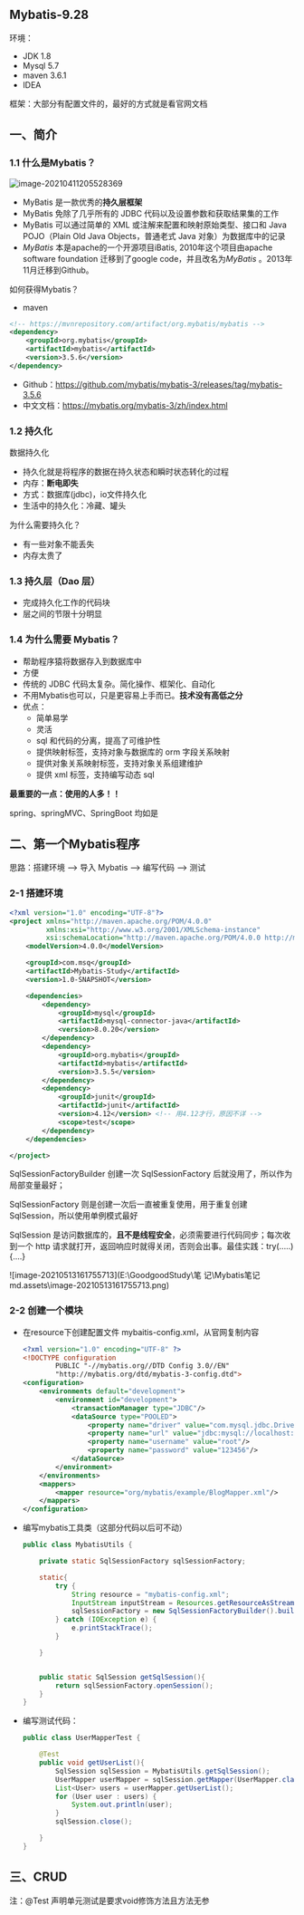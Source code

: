 ## Mybatis-9.28

环境：

- JDK 1.8
- Mysql 5.7
- maven 3.6.1
- IDEA

框架：大部分有配置文件的，最好的方式就是看官网文档





## 一、简介

### 1.1 什么是Mybatis？

![image-20210411205528369](Mybatis笔记md.assets\image-20210411205528369.png)

- MyBatis 是一款优秀的**持久层框架**
- MyBatis 免除了几乎所有的 JDBC 代码以及设置参数和获取结果集的工作
- MyBatis 可以通过简单的 XML 或注解来配置和映射原始类型、接口和 Java POJO（Plain Old Java Objects，普通老式 Java 对象）为数据库中的记录
- *MyBatis* 本是apache的一个开源项目iBatis, 2010年这个项目由apache software foundation 迁移到了google code，并且改名为*MyBatis* 。2013年11月迁移到Github。



如何获得Mybatis？

- maven

```xml
<!-- https://mvnrepository.com/artifact/org.mybatis/mybatis -->
<dependency>
    <groupId>org.mybatis</groupId>
    <artifactId>mybatis</artifactId>
    <version>3.5.6</version>
</dependency>

```

- Github：https://github.com/mybatis/mybatis-3/releases/tag/mybatis-3.5.6
- 中文文档：https://mybatis.org/mybatis-3/zh/index.html



### 1.2 持久化

数据持久化

- 持久化就是将程序的数据在持久状态和瞬时状态转化的过程
- 内存：**断电即失**
- 方式：数据库(jdbc)，io文件持久化
- 生活中的持久化：冷藏、罐头



为什么需要持久化？

- 有一些对象不能丢失
- 内存太贵了



### 1.3 持久层（Dao 层）

- 完成持久化工作的代码块
- 层之间的节限十分明显



### 1.4 为什么需要 Mybatis？

- 帮助程序猿将数据存入到数据库中
- 方便
- 传统的 JDBC 代码太复杂。简化操作、框架化、自动化
- 不用Mybatis也可以，只是更容易上手而已。**技术没有高低之分** 
- 优点：
  - 简单易学
  - 灵活
  - sql 和代码的分离，提高了可维护性 
  - 提供映射标签，支持对象与数据库的 orm 字段关系映射
  - 提供对象关系映射标签，支持对象关系组建维护
  - 提供 xml 标签，支持编写动态 sql

**最重要的一点：使用的人多！！**

spring、springMVC、SpringBoot 均如是



## 二、第一个Mybatis程序

思路：搭建环境 --> 导入 Mybatis --> 编写代码 --> 测试

### 2-1 搭建环境

```xml
<?xml version="1.0" encoding="UTF-8"?>
<project xmlns="http://maven.apache.org/POM/4.0.0"
         xmlns:xsi="http://www.w3.org/2001/XMLSchema-instance"
         xsi:schemaLocation="http://maven.apache.org/POM/4.0.0 http://maven.apache.org/xsd/maven-4.0.0.xsd">
    <modelVersion>4.0.0</modelVersion>

    <groupId>com.msq</groupId>
    <artifactId>Mybatis-Study</artifactId>
    <version>1.0-SNAPSHOT</version>

    <dependencies>
        <dependency>
            <groupId>mysql</groupId>
            <artifactId>mysql-connector-java</artifactId>
            <version>8.0.20</version>
        </dependency>
        <dependency>
            <groupId>org.mybatis</groupId>
            <artifactId>mybatis</artifactId>
            <version>3.5.5</version>
        </dependency>
        <dependency>
            <groupId>junit</groupId>
            <artifactId>junit</artifactId>
            <version>4.12</version> <!-- 用4.12才行，原因不详 -->
            <scope>test</scope>
        </dependency>
    </dependencies>

</project>
```





SqlSessionFactoryBuilder 创建一次 SqlSessionFactory 后就没用了，所以作为局部变量最好；

SqlSessionFactory 则是创建一次后一直被重复使用，用于重复创建 SqlSession，所以使用单例模式最好

SqlSession 是访问数据库的，**且不是线程安全**，必须需要进行代码同步；每次收到一个 http 请求就打开，返回响应时就得关闭，否则会出事。最佳实践：try(.....){....}

![image-20210513161755713](E:\GoodgoodStudy\笔 记\Mybatis笔记md.assets\image-20210513161755713.png)



### 2-2 创建一个模块

- 在resource下创建配置文件 mybaitis-config.xml，从官网复制内容

  ```xml
  <?xml version="1.0" encoding="UTF-8" ?>
  <!DOCTYPE configuration
          PUBLIC "-//mybatis.org//DTD Config 3.0//EN"
          "http://mybatis.org/dtd/mybatis-3-config.dtd">
  <configuration>
      <environments default="development">
          <environment id="development">
              <transactionManager type="JDBC"/>
              <dataSource type="POOLED">
                  <property name="driver" value="com.mysql.jdbc.Driver"/>
                  <property name="url" value="jdbc:mysql://localhost:3306/mybatis_study?serverTimezome=GMT%2B8"/>
                  <property name="username" value="root"/>
                  <property name="password" value="123456"/>
              </dataSource>
          </environment>
      </environments>
      <mappers>
          <mapper resource="org/mybatis/example/BlogMapper.xml"/>
      </mappers>
  </configuration>
  ```

  

- 编写mybatis工具类（这部分代码以后可不动）

  ```java
  public class MybatisUtils {
  
      private static SqlSessionFactory sqlSessionFactory;
  
      static{
          try {
              String resource = "mybatis-config.xml";
              InputStream inputStream = Resources.getResourceAsStream(resource);
              sqlSessionFactory = new SqlSessionFactoryBuilder().build(inputStream);
          } catch (IOException e) {
              e.printStackTrace();
          }
  
      }
  
  
      public static SqlSession getSqlSession(){
          return sqlSessionFactory.openSession();
      }
  }
  ```

- 编写测试代码：

  ```java
  public class UserMapperTest {
  
      @Test
      public void getUserList(){
          SqlSession sqlSession = MybatisUtils.getSqlSession();
          UserMapper userMapper = sqlSession.getMapper(UserMapper.class);
          List<User> users = userMapper.getUserList();
          for (User user : users) {
              System.out.println(user);
          }
          sqlSession.close();
  
      }
  }
  ```

  

## 三、CRUD

注：@Test 声明单元测试是要求void修饰方法且方法无参